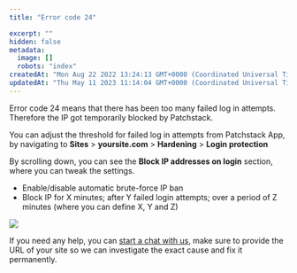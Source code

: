 ```yaml
---
title: "Error code 24"

excerpt: ""
hidden: false
metadata: 
  image: []
  robots: "index"
createdAt: "Mon Aug 22 2022 13:24:13 GMT+0000 (Coordinated Universal Time)"
updatedAt: "Thu May 11 2023 11:14:04 GMT+0000 (Coordinated Universal Time)"
---
```

Error code 24 means that there has been too many failed log in attempts.
Therefore the IP got temporarily blocked by Patchstack.

You can adjust the threshold for failed log in attempts from Patchstack App, by navigating to **Sites** > **yoursite.com** > **Hardening** > **Login protection**

By scrolling down, you can see the **Block IP addresses on login** section, where you can tweak the settings.
- Enable/disable automatic brute-force IP ban
- Block IP for X minutes; after Y failed login attempts; over a period of Z minutes (where you can define X, Y and Z)

![](@images/patchstack-hardening-block-ip-addresses-on-login.png)


If you need any help, you can <a href="#" id="launch-intercom">start a chat with us</a>, make sure to provide the URL of your site so we can investigate the exact cause and fix it permanently.

<script>document.querySelector("#launch-intercom").addEventListener("click", ()=>{Intercom("show")});</script>